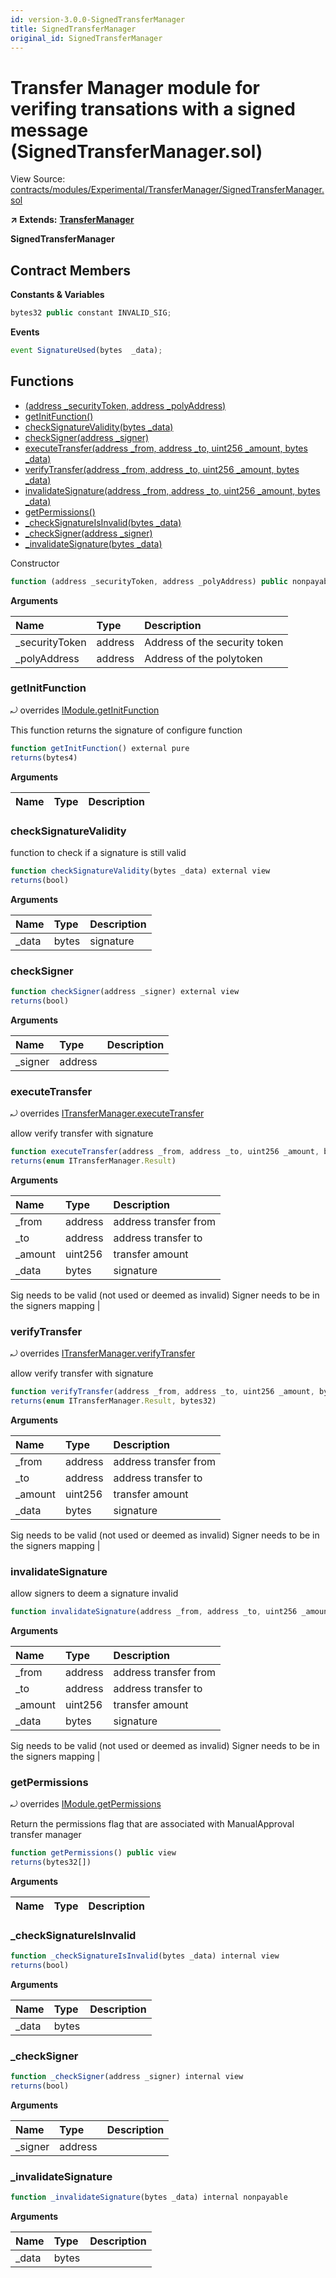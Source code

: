 ```yaml
---
id: version-3.0.0-SignedTransferManager
title: SignedTransferManager
original_id: SignedTransferManager
---
```


# Transfer Manager module for verifing transations with a signed message \(SignedTransferManager.sol\)

View Source: [contracts/modules/Experimental/TransferManager/SignedTransferManager.sol](https://github.com/PolymathNetwork/polymath-core/tree/096ba240a927c98e1f1a182d2efee7c4c4c1dfc5/contracts/modules/Experimental/TransferManager/SignedTransferManager.sol)

**↗ Extends:** [**TransferManager**](https://github.com/PolymathNetwork/polymath-core/tree/096ba240a927c98e1f1a182d2efee7c4c4c1dfc5/docs/api/TransferManager.md)

**SignedTransferManager**

## Contract Members

**Constants & Variables**

```javascript
bytes32 public constant INVALID_SIG;
```

**Events**

```javascript
event SignatureUsed(bytes  _data);
```

## Functions

* [\(address \_securityToken, address \_polyAddress\)](signedtransfermanager.md)
* [getInitFunction\(\)](signedtransfermanager.md#getinitfunction)
* [checkSignatureValidity\(bytes \_data\)](signedtransfermanager.md#checksignaturevalidity)
* [checkSigner\(address \_signer\)](signedtransfermanager.md#checksigner)
* [executeTransfer\(address \_from, address \_to, uint256 \_amount, bytes \_data\)](signedtransfermanager.md#executetransfer)
* [verifyTransfer\(address \_from, address \_to, uint256 \_amount, bytes \_data\)](signedtransfermanager.md#verifytransfer)
* [invalidateSignature\(address \_from, address \_to, uint256 \_amount, bytes \_data\)](signedtransfermanager.md#invalidatesignature)
* [getPermissions\(\)](signedtransfermanager.md#getpermissions)
* [\_checkSignatureIsInvalid\(bytes \_data\)](signedtransfermanager.md#_checksignatureisinvalid)
* [\_checkSigner\(address \_signer\)](signedtransfermanager.md#_checksigner)
* [\_invalidateSignature\(bytes \_data\)](signedtransfermanager.md#_invalidatesignature)

Constructor

```javascript
function (address _securityToken, address _polyAddress) public nonpayable Module
```

**Arguments**

| Name | Type | Description |
| :--- | :--- | :--- |
| \_securityToken | address | Address of the security token |
| \_polyAddress | address | Address of the polytoken |

### getInitFunction

⤾ overrides [IModule.getInitFunction](https://github.com/PolymathNetwork/polymath-core/tree/096ba240a927c98e1f1a182d2efee7c4c4c1dfc5/docs/api/IModule.md#getinitfunction)

This function returns the signature of configure function

```javascript
function getInitFunction() external pure
returns(bytes4)
```

**Arguments**

| Name | Type | Description |
| :--- | :--- | :--- |


### checkSignatureValidity

function to check if a signature is still valid

```javascript
function checkSignatureValidity(bytes _data) external view
returns(bool)
```

**Arguments**

| Name | Type | Description |
| :--- | :--- | :--- |
| \_data | bytes | signature |

### checkSigner

```javascript
function checkSigner(address _signer) external view
returns(bool)
```

**Arguments**

| Name | Type | Description |
| :--- | :--- | :--- |
| \_signer | address |  |

### executeTransfer

⤾ overrides [ITransferManager.executeTransfer](https://github.com/PolymathNetwork/polymath-core/tree/096ba240a927c98e1f1a182d2efee7c4c4c1dfc5/docs/api/ITransferManager.md#executetransfer)

allow verify transfer with signature

```javascript
function executeTransfer(address _from, address _to, uint256 _amount, bytes _data) external nonpayable onlySecurityToken 
returns(enum ITransferManager.Result)
```

**Arguments**

| Name | Type | Description |
| :--- | :--- | :--- |
| \_from | address | address transfer from |
| \_to | address | address transfer to |
| \_amount | uint256 | transfer amount |
| \_data | bytes | signature |

Sig needs to be valid \(not used or deemed as invalid\) Signer needs to be in the signers mapping \|

### verifyTransfer

⤾ overrides [ITransferManager.verifyTransfer](https://github.com/PolymathNetwork/polymath-core/tree/096ba240a927c98e1f1a182d2efee7c4c4c1dfc5/docs/api/ITransferManager.md#verifytransfer)

allow verify transfer with signature

```javascript
function verifyTransfer(address _from, address _to, uint256 _amount, bytes _data) public view
returns(enum ITransferManager.Result, bytes32)
```

**Arguments**

| Name | Type | Description |
| :--- | :--- | :--- |
| \_from | address | address transfer from |
| \_to | address | address transfer to |
| \_amount | uint256 | transfer amount |
| \_data | bytes | signature |

Sig needs to be valid \(not used or deemed as invalid\) Signer needs to be in the signers mapping \|

### invalidateSignature

allow signers to deem a signature invalid

```javascript
function invalidateSignature(address _from, address _to, uint256 _amount, bytes _data) external nonpayable
```

**Arguments**

| Name | Type | Description |
| :--- | :--- | :--- |
| \_from | address | address transfer from |
| \_to | address | address transfer to |
| \_amount | uint256 | transfer amount |
| \_data | bytes | signature |

Sig needs to be valid \(not used or deemed as invalid\) Signer needs to be in the signers mapping \|

### getPermissions

⤾ overrides [IModule.getPermissions](https://github.com/PolymathNetwork/polymath-core/tree/096ba240a927c98e1f1a182d2efee7c4c4c1dfc5/docs/api/IModule.md#getpermissions)

Return the permissions flag that are associated with ManualApproval transfer manager

```javascript
function getPermissions() public view
returns(bytes32[])
```

**Arguments**

| Name | Type | Description |
| :--- | :--- | :--- |


### \_checkSignatureIsInvalid

```javascript
function _checkSignatureIsInvalid(bytes _data) internal view
returns(bool)
```

**Arguments**

| Name | Type | Description |
| :--- | :--- | :--- |
| \_data | bytes |  |

### \_checkSigner

```javascript
function _checkSigner(address _signer) internal view
returns(bool)
```

**Arguments**

| Name | Type | Description |
| :--- | :--- | :--- |
| \_signer | address |  |

### \_invalidateSignature

```javascript
function _invalidateSignature(bytes _data) internal nonpayable
```

**Arguments**

| Name | Type | Description |
| :--- | :--- | :--- |
| \_data | bytes |  |

